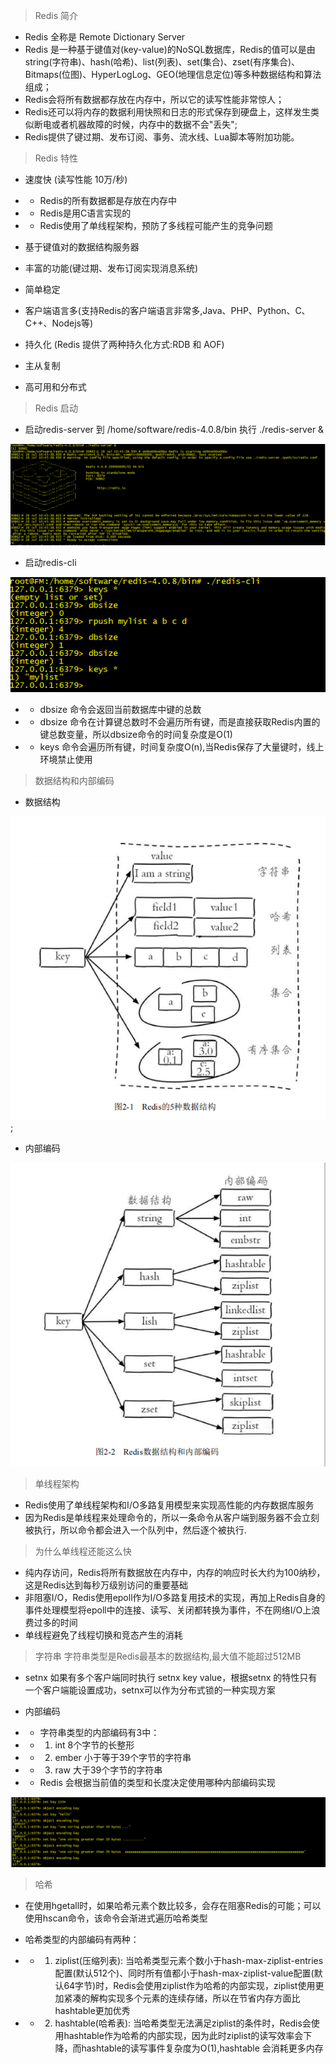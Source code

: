 
> Redis 简介

- Redis 全称是  Remote Dictionary Server
- Redis 是一种基于键值对(key-value)的NoSQL数据库，Redis的值可以是由string(字符串)、hash(哈希)、list(列表)、set(集合)、zset(有序集合)、Bitmaps(位图)、HyperLogLog、GEO(地理信息定位)等多种数据结构和算法组成；
- Redis会将所有数据都存放在内存中，所以它的读写性能非常惊人；
- Redis还可以将内存的数据利用快照和日志的形式保存到硬盘上，这样发生类似断电或者机器故障的时候，内存中的数据不会"丢失";
- Redis提供了键过期、发布订阅、事务、流水线、Lua脚本等附加功能。

> Redis 特性

- 速度快 (读写性能 10万/秒)

- - Redis的所有数据都是存放在内存中
- - Redis是用C语言实现的
- - Redis使用了单线程架构，预防了多线程可能产生的竞争问题

- 基于键值对的数据结构服务器
- 丰富的功能(键过期、发布订阅实现消息系统)
- 简单稳定
- 客户端语言多(支持Redis的客户端语言非常多,Java、PHP、Python、C、C++、Nodejs等)
- 持久化 (Redis 提供了两种持久化方式:RDB 和 AOF)
- 主从复制
- 高可用和分布式

> Redis 启动

- 启动redis-server  到  /home/software/redis-4.0.8/bin  执行  ./redis-server &

![avator](images/redis_server.png)

- 启动redis-cli  
  
![avator](images/redis_cli.png)

- - dbsize 命令会返回当前数据库中键的总数
- - dbsize 命令在计算键总数时不会遍历所有键，而是直接获取Redis内置的键总数变量，所以dbsize命令的时间复杂度是O(1)
- - keys 命令会遍历所有键，时间复杂度O(n),当Redis保存了大量键时，线上环境禁止使用

> 数据结构和内部编码

- 数据结构

![avator](images/data_set.png);

- 内部编码

![avator](images/redis_encoding.png)

> 单线程架构

- Redis使用了单线程架构和I/O多路复用模型来实现高性能的内存数据库服务
- 因为Redis是单线程来处理命令的，所以一条命令从客户端到服务器不会立刻被执行，所以命令都会进入一个队列中，然后逐个被执行.

> 为什么单线程还能这么快

- 纯内存访问，Redis将所有数据放在内存中，内存的响应时长大约为100纳秒，这是Redis达到每秒万级别访问的重要基础
- 非阻塞I/O，Redis使用epoll作为I/O多路复用技术的实现，再加上Redis自身的事件处理模型将epoll中的连接、读写、关闭都转换为事件，不在网络I/O上浪费过多的时间
- 单线程避免了线程切换和竞态产生的消耗

> 字符串  字符串类型是Redis最基本的数据结构,最大值不能超过512MB

- setnx  如果有多个客户端同时执行 setnx  key  value，根据setnx 的特性只有一个客户端能设置成功，setnx可以作为分布式锁的一种实现方案

- 内部编码

- - 字符串类型的内部编码有3中：
- - 1. int 8个字节的长整形
- - 2. ember 小于等于39个字节的字符串
- - 3. raw  大于39个字节的字符串
- - Redis 会根据当前值的类型和长度决定使用哪种内部编码实现

![avator](images/string_encoding.png)

> 哈希 

- 在使用hgetall时，如果哈希元素个数比较多，会存在阻塞Redis的可能；可以使用hscan命令，该命令会渐进式遍历哈希类型

- 哈希类型的内部编码有两种：
- - 1. ziplist(压缩列表): 当哈希类型元素个数小于hash-max-ziplist-entries配置(默认512个)、同时所有值都小于hash-max-ziplist-value配置(默认64字节)时，Redis会使用ziplist作为哈希的内部实现，ziplist使用更加紧凑的解构实现多个元素的连续存储，所以在节省内存方面比hashtable更加优秀
- - 2. hashtable(哈希表): 当哈希类型无法满足ziplist的条件时，Redis会使用hashtable作为哈希的内部实现，因为此时ziplist的读写效率会下降，而hashtable的读写事件复杂度为O(1),hashtable 会消耗更多内存
